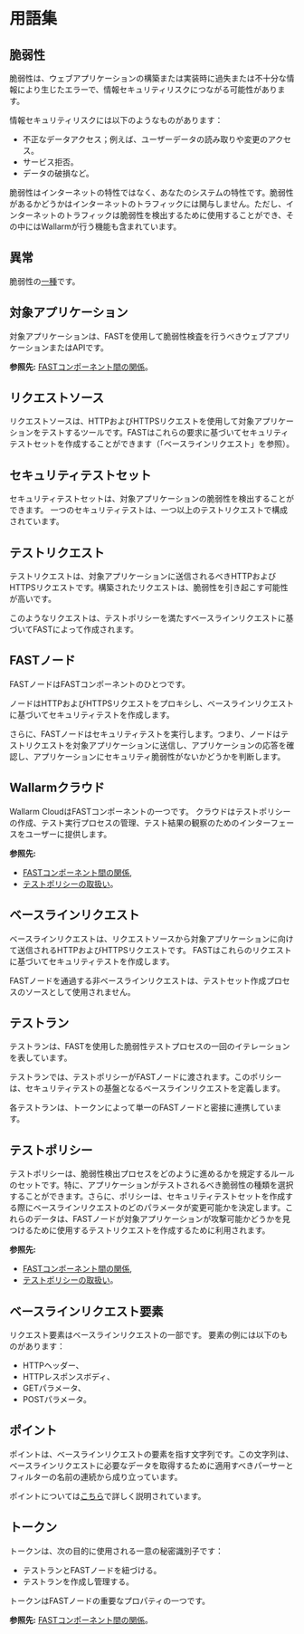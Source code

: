 [doc-points]:       dsl/points/intro.md
[doc-internals]:    operations/internals.md
[doc-policies]:     operations/test-policy/overview.md
[doc-vuln-list]:    VULN-LIST.md

[vuln-anomaly]:     VULN-LIST.md#anomaly

#   用語集

## 脆弱性

脆弱性は、ウェブアプリケーションの構築または実装時に過失または不十分な情報により生じたエラーで、情報セキュリティリスクにつながる可能性があります。

情報セキュリティリスクには以下のようなものがあります：

* 不正なデータアクセス；例えば、ユーザーデータの読み取りや変更のアクセス。
* サービス拒否。
* データの破損など。

脆弱性はインターネットの特性ではなく、あなたのシステムの特性です。脆弱性があるかどうかはインターネットのトラフィックには関与しません。ただし、インターネットのトラフィックは脆弱性を検出するために使用することができ、その中にはWallarmが行う機能も含まれています。

## 異常

脆弱性の[一種][vuln-anomaly]です。

##  対象アプリケーション

対象アプリケーションは、FASTを使用して脆弱性検査を行うべきウェブアプリケーションまたはAPIです。

**参照先:** [FASTコンポーネント間の関係][doc-internals]。

##  リクエストソース 

リクエストソースは、HTTPおよびHTTPSリクエストを使用して対象アプリケーションをテストするツールです。FASTはこれらの要求に基づいてセキュリティテストセットを作成することができます（「ベースラインリクエスト」を参照）。

##  セキュリティテストセット

セキュリティテストセットは、対象アプリケーションの脆弱性を検出することができます。
一つのセキュリティテストは、一つ以上のテストリクエストで構成されています。

##  テストリクエスト

テストリクエストは、対象アプリケーションに送信されるべきHTTPおよびHTTPSリクエストです。構築されたリクエストは、脆弱性を引き起こす可能性が高いです。

このようなリクエストは、テストポリシーを満たすベースラインリクエストに基づいてFASTによって作成されます。

##  FASTノード

FASTノードはFASTコンポーネントのひとつです。

ノードはHTTPおよびHTTPSリクエストをプロキシし、ベースラインリクエストに基づいてセキュリティテストを作成します。

さらに、FASTノードはセキュリティテストを実行します。つまり、ノードはテストリクエストを対象アプリケーションに送信し、アプリケーションの応答を確認し、アプリケーションにセキュリティ脆弱性がないかどうかを判断します。

##  Wallarmクラウド

Wallarm CloudはFASTコンポーネントの一つです。
クラウドはテストポリシーの作成、テスト実行プロセスの管理、テスト結果の観察のためのインターフェースをユーザーに提供します。

**参照先:**
* [FASTコンポーネント間の関係][doc-internals],
* [テストポリシーの取扱い][doc-policies]。

##  ベースラインリクエスト

ベースラインリクエストは、リクエストソースから対象アプリケーションに向けて送信されるHTTPおよびHTTPSリクエストです。
FASTはこれらのリクエストに基づいてセキュリティテストを作成します。

FASTノードを通過する非ベースラインリクエストは、テストセット作成プロセスのソースとして使用されません。

##  テストラン

テストランは、FASTを使用した脆弱性テストプロセスの一回のイテレーションを表しています。

テストランでは、テストポリシーがFASTノードに渡されます。このポリシーは、セキュリティテストの基盤となるベースラインリクエストを定義します。

各テストランは、トークンによって単一のFASTノードと密接に連携しています。

##  テストポリシー

テストポリシーは、脆弱性検出プロセスをどのように進めるかを規定するルールのセットです。特に、アプリケーションがテストされるべき脆弱性の種類を選択することができます。さらに、ポリシーは、セキュリティテストセットを作成する際にベースラインリクエストのどのパラメータが変更可能かを決定します。これらのデータは、FASTノードが対象アプリケーションが攻撃可能かどうかを見つけるために使用するテストリクエストを作成するために利用されます。

**参照先:**
* [FASTコンポーネント間の関係][doc-internals],
* [テストポリシーの取扱い][doc-policies]。

##  ベースラインリクエスト要素

リクエスト要素はベースラインリクエストの一部です。
要素の例には以下のものがあります：

* HTTPヘッダー、 
* HTTPレスポンスボディ、 
* GETパラメータ、 
* POSTパラメータ。

##  ポイント

ポイントは、ベースラインリクエストの要素を指す文字列です。この文字列は、ベースラインリクエストに必要なデータを取得するために適用すべきパーサーとフィルターの名前の連続から成り立っています。

ポイントについては[こちら][doc-points]で詳しく説明されています。

##  トークン

トークンは、次の目的に使用される一意の秘密識別子です：
* テストランとFASTノードを紐づける。
* テストランを作成し管理する。

トークンはFASTノードの重要なプロパティの一つです。

**参照先:** [FASTコンポーネント間の関係][doc-internals]。
